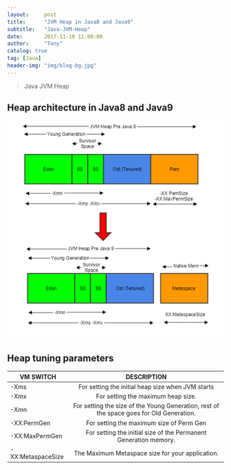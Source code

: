 ```yaml
---
layout:     post
title:      "JVM Heap in Java8 and Java9"
subtitle:   "Java-JVM-Heap"
date:       2017-11-10 11:00:00
author:     "Tony"
catalog: true
tag: [Java]
header-img: "img/blog-bg.jpg"
---
```


> Java JVM Heap

## Heap architecture in Java8 and Java9
![](/img/in-post/20171110-jvm-heap.png)

## Heap tuning parameters

| VM SWITCH	    |  DESCRIPTION  |
| ------------- |:-------------:|
| -Xms          | For setting the initial heap size when JVM starts |
| -Xmx          | For setting the maximum heap size.     |
| -Xmn          | For setting the size of the Young Generation, rest of the space goes for Old Generation. |
| -XX:PermGen   | For setting the maximum size of Perm Gen   |
| -XX:MaxPermGen| For setting the initial size of the Permanent Generation memory.  |
| -XX:MetaspaceSize   | The Maximum Metaspace size for your application.   |
